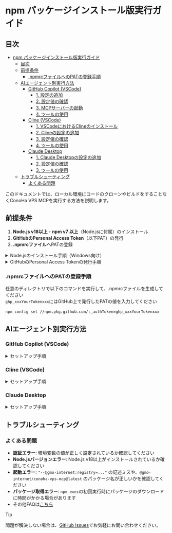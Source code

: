 # npm パッケージインストール版実行ガイド

## 目次

- [npm パッケージインストール版実行ガイド](#npm-パッケージインストール版実行ガイド)
  - [目次](#目次)
  - [前提条件](#前提条件)
    - [.npmrcファイルへのPATの登録手順](#npmrcファイルへのpatの登録手順)
  - [AIエージェント別実行方法](#aiエージェント別実行方法)
    - [GitHub Copilot (VSCode)](#github-copilot-vscode)
      - [1. 設定の追加](#1-設定の追加)
      - [2. 設定値の確認](#2-設定値の確認)
      - [3. MCPサーバーの起動](#3-mcpサーバーの起動)
      - [4. ツールの使用](#4-ツールの使用)
    - [Cline (VSCode)](#cline-vscode)
      - [1. VSCodeにおけるClineのインストール](#1-vscodeにおけるclineのインストール)
      - [2. Clineの設定の追加](#2-clineの設定の追加)
      - [3. 設定値の確認](#3-設定値の確認)
      - [4. ツールの使用](#4-ツールの使用-1)
    - [Claude Desktop](#claude-desktop)
      - [1. Claude Desktopの設定の追加](#1-claude-desktopの設定の追加)
      - [2. 設定値の確認](#2-設定値の確認-1)
      - [3. ツールの使用](#3-ツールの使用)
  - [トラブルシューティング](#トラブルシューティング)
    - [よくある問題](#よくある問題)

このドキュメントでは、ローカル環境にコードのクローンやビルドをすることなくConoHa VPS MCPを実行する方法を説明します。

## 前提条件

1. **Node.js v18以上**・**npm v7 以上**（Node.jsに付属）のインストール
2. **GitHubのPersonal Access Token**（以下PAT）の発行
3. **.npmrcファイル**へPATの登録

<details>
<summary>Node.jsのインストール手順（Windows向け）</summary>

1. Node.jsのダウンロードページにアクセスします [ダウンロードページ](https://nodejs.org/ja/download)
2. アーキテクチャーとOSを確認したうえで、ダウンロードページ下部にある「Windows インストーラー（.msi）」をクリックします
   
    ![「Windows インストーラー（.msi）」と書かれた緑色のボタンをクリック](../assets/nextjs_download_page.png)

3. ダウンロードされたインストーラー（.msi）をダブルクリックします
4. しばらく待つとSetup Wizardが表示されるので、Nextを押します

    ![ウィンドウ下部にあるNextを押します](../assets/nodejs_setup_welcome.png)

5. ライセンス規約を一読したうえで同意（チェックを入力）をして、Nextを押します

    ![「I accept...」と書かれたチェックボックスにチェックを入れて、ウィンドウ下部にあるNextをクリックします](../assets/nodejs_setup_license.png)

6. 表示されているインストール先に問題がなければNextを押します（基本的にはデフォルトのままで問題ありません）

    ![ウィンドウ下部にあるNextを押します](../assets/nodejs_setup_destination_folder.png)

7. 追加でインストールするものがない場合は基本的に何も選択せず、Nextを押します（ConoHa VPS MCP Serverでは追加でインストールが必要なものはありません）

    ![ウィンドウ下部にあるNextを押します](../assets/nodejs_setup_custom_setup.png)

8. こちらも追加でインストールするものがない場合はチェックを入れず、Nextを押します（ConoHa VPS MCP Serverでは追加でインストールが必要なものはありません）

    ![ウィンドウ下部にあるNextを押します](../assets/nodejs_setup_custom_tools.png)

9.  Installボタンをクリックします

    ![ウィンドウ下部にあるInstallを押します](../assets/nodejs_setup_custom_ready.png)

10.  インストールが完了したらFinishを押します

</details>

<details>
<summary>GitHubのPersonal Access Tokenの発行手順</summary>

1. [GitHubのダッシュボード画面](https://github.com/dashboard)の右上にあるアイコン画像をクリックします
![画面右上のアイコン画像をクリック](../assets/github_click_icon.png)
1. アイコン画像をクリックして表示されたメニュー中にある`Settings`をクリックします
![展開されたメニューの中にあるSettingsをクリック](../assets/github_click_settings.png)

1. settings画面の左側のサイドメニューの最下部にある`Developer settings`をクリックします
   ![developer settingsは最下部にあるため、スクロールして見つけます](../assets/github_scroll_settings.png)

   ![developer settingsをクリック](../assets/github_click_developer_settings.png)
2. Developer settings画面の左側サイドメニュー中にある`Personal access tokens`をクリックして展開されたメニューから、`Tokens (Classic)`をクリックします
![左側サイドメニューのPersonal access tokensをクリック](../assets/github_click_pat.png)
1. `Generate new token (classic)`をクリックして、トークン生成画面にアクセスします
![classicの方をクリック](../assets/github_click_generate_new_token_classic.png)
1. 必要事項を入力して、最後にページ下部にある`Generate token`ボタンをクリックしてトークンの生成を完了させます
   1. `read:packages`の権限を付与してください  
   
   ![Note, Expiration, read:packagesは必須です](../assets/github_setup_pat_info.png)
2. 以下のようにトークン値が生成されていれば完了です
![トークン値が表示されています](../assets/github_generated_token.png)
> [!CAUTION]
> トークン値は一度しか表示されないので、必ず安全なところにメモしておくようにしてください。

</details>

### .npmrcファイルへのPATの登録手順

任意のディレクトリで以下のコマンドを実行して、.npmrcファイルを生成してください  
`ghp_xxxYourTokenxxx`にはGitHub上で発行したPATの値を入力してください

```bash
npm config set //npm.pkg.github.com/:_authToken=ghp_xxxYourTokenxxx
```

## AIエージェント別実行方法

### GitHub Copilot (VSCode)

<details>
<summary>セットアップ手順</summary>

#### 1. 設定の追加

1. VSCode上の画面で`ctrl + Shift + P`を実行してコマンドパレットを開きます

2. 上部の検索窓で`Open User Configuration`と入力します（大文字小文字は区別しません）

   ![画面上部中央に表示されている検索窓に、Open User Configurationと入力](../assets/vscode_add_mcp.png)

3. 「MCP: ユーザー構成を開く」をクリックします

  ![検索結果に出てきたMCP: ユーザー構成を開くを選択](../assets/vscode_open_user_configuration.png)

4. 開いたmcp.jsonに以下の設定を追加します：

```json
{
    "inputs": [
      {
        "type": "promptString",
        "id": "openstack-tenant-id",
        "description": "OpenStack Tenant ID"
      },
      {
        "type": "promptString",
        "id": "openstack-user-id",
        "description": "OpenStack User ID"
      },
      {
        "type": "promptString",
        "id": "openstack-password",
        "description": "OpenStack Password",
        "password": true
      }
    ],
    "servers": {
      "ConoHa VPS MCP": {
        "command": "npm",
        "args": [
          "exec",
          "--@gmo-internet:registry=https://npm.pkg.github.com",
          "@gmo-internet/conoha-vps-mcp@latest"
        ],
        "env": {
          "OPENSTACK_TENANT_ID": "${input:openstack-tenant-id}",
          "OPENSTACK_USER_ID": "${input:openstack-user-id}",
          "OPENSTACK_PASSWORD": "${input:openstack-password}"
        }
      }
    }
}
```

#### 2. 設定値の確認

- 環境変数の設定値：

```txt
OPENSTACK_TENANT_ID: テナントID
OPENSTACK_USER_ID: APIユーザーのユーザーID
OPENSTACK_PASSWORD: APIユーザーのパスワード
```

各値はConoHaコントロールパネルのAPI設定で確認できます。

![ConoHa APIユーザー情報](../assets/conoha_api_info.png)
*https://manage.conoha.jp/V3/API/*

#### 3. MCPサーバーの起動

編集したjsonファイル上に表示される起動ボタンをクリックして、MCPサーバーを起動します。その際、環境変数の初期設定を求められるので、確認した設定値を入力してください。

![起動と書かれたボタンをクリックして起動](../assets/vscode_settings_mcp_easy_start.png)

> 📌
> 環境変数の入力欄は起動ボタンをクリックした後に、画面上部に表示されます。
> 
> ![起動ボタンを押すと、画面上部に環境変数入力欄が表示される](../assets/vscode_easy_mcp_json_input.png)

#### 4. ツールの使用

1. GitHub Copilotを起動します
   - **Windows/Linux**: `Ctrl + Shift + I`
   - **Mac**: `Command + Shift + I`

2. チャット欄のドロップダウンメニューから**Agent**モードを選択します

3. チャット欄の**ツール**ボタンをクリックして、**MCPサーバー：ConoHa VPS MCP**を選択します

  ![MCPサーバー：ConoHa VPS MCPと表示される](../assets/view_tools.png)

4. プロンプトを入力して操作を実行します

   [サンプルプロンプト](../README.md#-使用例)

</details>

### Cline (VSCode)

<details>
<summary>セットアップ手順</summary>

#### 1. VSCodeにおけるClineのインストール

1. VSCode左側の拡張機能メニューを開きます

   ![VSCodeの拡張機能メニューを開く](../assets/vscode_install.png)

2. 上部の検索窓で「cline」と検索し、Clineをインストールします

   ![Clineをインストール](../assets/cline_install.png)

#### 2. Clineの設定の追加

1. VSCode左側のClineメニューを開き、適切なプランを選択するとMCPサーバーアイコンが表示されるため、これをクリックします

   ![ClineのMCPサーバー設定を開く](../assets/cline_setting.png)

2. 歯車アイコンから設定を開き、 **[Configure MCP Servers]** をクリックします

   ![ClineのMCPサーバーconfigファイルを開く](../assets/cline_setting_config.png)

3. `cline_mcp_settings.json`に以下の設定を追加します：

```json
{
  "mcpServers": {
    "ConoHa VPS MCP": {
      "command": "npm",
      "args": [
        "exec",
        "--@gmo-internet:registry=https://npm.pkg.github.com",
        "@gmo-internet/conoha-vps-mcp@latest"
      ],
      "env": {
        "OPENSTACK_TENANT_ID": "YOUR_OPENSTACK_TENANT_ID", // ここにテナントIDを入力
        "OPENSTACK_USER_ID": "YOUR_OPENSTACK_USER_ID", // ここにユーザーIDを入力
        "OPENSTACK_PASSWORD": "YOUR_OPENSTACK_PASSWORD" // ここにパスワードを入力
      }
    }
  }
}
```

#### 3. 設定値の確認

- 環境変数の設定値：

```txt
OPENSTACK_TENANT_ID: テナントID
OPENSTACK_USER_ID: APIユーザーのユーザーID
OPENSTACK_PASSWORD: APIユーザーのパスワード
```

各値はConoHaコントロールパネルのAPI設定で確認できます。

![ConoHa APIユーザー情報](../assets/conoha_api_info.png)

#### 4. ツールの使用

1. チャット欄右下の切り替えメニューから**Act**モードを選択します

2. プロンプトを入力して操作を実行します

   [サンプルプロンプト](../README.md#-使用例)

</details>

### Claude Desktop

<details>
<summary>セットアップ手順</summary>

#### 1. Claude Desktopの設定の追加

1. メニューバーから **[ファイル]** → **[設定]** を開きます

   ![Claude Desktopの設定を開く](../assets/claude_desktop_setting.png)

2. 左側のメニューから **[開発者]** タブを選択します

   ![開発者タブ](../assets/claude_desktop_setting_config.png)

3. **[構成を編集]** をクリックします

4. `claude_desktop_config.json`を開き、以下の設定を追加します：

```json
{
  "mcpServers": {
    "ConoHa VPS MCP": {
      "command": "npm",
      "args": [
        "exec",
        "--@gmo-internet:registry=https://npm.pkg.github.com",
        "@gmo-internet/conoha-vps-mcp@latest"
      ],
      "env": {
        "OPENSTACK_TENANT_ID": "YOUR_OPENSTACK_TENANT_ID", // ここにテナントIDを入力
        "OPENSTACK_USER_ID": "YOUR_OPENSTACK_USER_ID", // ここにユーザーIDを入力
        "OPENSTACK_PASSWORD": "YOUR_OPENSTACK_PASSWORD" // ここにパスワードを入力
      }
    }
  }
}
```

#### 2. 設定値の確認

- 環境変数の設定値：

```txt
OPENSTACK_TENANT_ID: テナントID
OPENSTACK_USER_ID: APIユーザーのユーザーID
OPENSTACK_PASSWORD: APIユーザーのパスワード
```

各値はConoHaコントロールパネルのAPI設定で確認できます。

![ConoHa APIユーザー情報](../assets/conoha_api_info.png)

#### 3. ツールの使用

プロンプトを入力して操作を実行します

   [サンプルプロンプト](../README.md#-使用例)

</details>

## トラブルシューティング

### よくある問題

- **認証エラー**: 環境変数の値が正しく設定されているか確認してください
- **Node.jsバージョンエラー**: Node.js v18以上がインストールされているか確認してください
- **起動エラー**: `"--@gmo-internet:registry=..."` の記述ミスや、`@gmo-internet/conoha-vps-mcp@latest` のパッケージ名が正しいかを確認してください
- **パッケージ取得エラー**: `npm exec`の初回実行時にパッケージのダウンロードに時間がかかる場合があります
- その他FAQは[こちら](FAQ.md)

> [!TIP]
> 問題が解決しない場合は、[GitHub Issues](https://github.com/gmo-internet/conoha_vps_mcp/issues)でお気軽にお問い合わせください。
